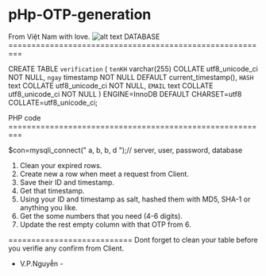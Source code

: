# pHp-OTP-generation
From Việt Nam with love.
![alt text](?raw=true)
DATABASE =========================================================

CREATE TABLE `verification` (
  `tenKH` varchar(255) COLLATE utf8_unicode_ci NOT NULL,
  `ngay` timestamp NOT NULL DEFAULT current_timestamp(),
  `HASH` text COLLATE utf8_unicode_ci NOT NULL,
  `EMAIL` text COLLATE utf8_unicode_ci NOT NULL
) ENGINE=InnoDB DEFAULT CHARSET=utf8 COLLATE=utf8_unicode_ci;

PHP code =========================================================

$con=mysqli_connect(" a, b, b, d ");// server, user, password, database
1. Clean your expired rows.
2. Create new a row when meet a request from Client.
3. Save their ID and timestamp.
4. Get that timestamp.
5. Using your ID and timestamp as salt, hashed them with MD5, SHA-1 or anything you like.
6. Get the some numbers that you need (4-6 digits).
7. Update the rest empty column with that OTP from 6.

===========================
Dont forget to clean your table before you verifie any confirm from Client.

- V.P.Nguyễn -
